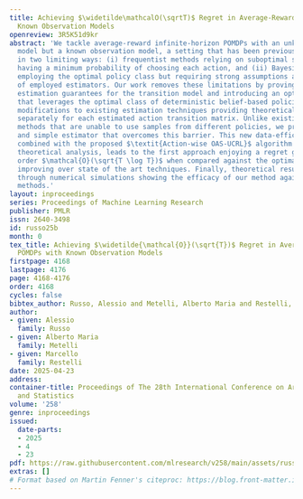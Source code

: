 ```yaml
---
title: Achieving $\widetilde\mathcalO(\sqrtT)$ Regret in Average-Reward POMDPs with
  Known Observation Models
openreview: 3R5K51d9kr
abstract: 'We tackle average-reward infinite-horizon POMDPs with an unknown transition
  model but a known observation model, a setting that has been previously addressed
  in two limiting ways: (i) frequentist methods relying on suboptimal stochastic policies
  having a minimum probability of choosing each action, and (ii) Bayesian approaches
  employing the optimal policy class but requiring strong assumptions about the consistency
  of employed estimators. Our work removes these limitations by proving convenient
  estimation guarantees for the transition model and introducing an optimistic algorithm
  that leverages the optimal class of deterministic belief-based policies.   We introduce
  modifications to existing estimation techniques providing theoretical guarantees
  separately for each estimated action transition matrix. Unlike existing estimation
  methods that are unable to use samples from different policies, we present a novel
  and simple estimator that overcomes this barrier. This new data-efficient technique,
  combined with the proposed $\textit{Action-wise OAS-UCRL}$ algorithm and a tighter
  theoretical analysis, leads to the first approach enjoying a regret guarantee of
  order $\mathcal{O}(\sqrt{T \log T})$ when compared against the optimal policy, thus
  improving over state of the art techniques. Finally, theoretical results are validated
  through numerical simulations showing the efficacy of our method against baseline
  methods.'
layout: inproceedings
series: Proceedings of Machine Learning Research
publisher: PMLR
issn: 2640-3498
id: russo25b
month: 0
tex_title: Achieving $\widetilde{\mathcal{O}}(\sqrt{T})$ Regret in Average-Reward
  POMDPs with Known Observation Models
firstpage: 4168
lastpage: 4176
page: 4168-4176
order: 4168
cycles: false
bibtex_author: Russo, Alessio and Metelli, Alberto Maria and Restelli, Marcello
author:
- given: Alessio
  family: Russo
- given: Alberto Maria
  family: Metelli
- given: Marcello
  family: Restelli
date: 2025-04-23
address:
container-title: Proceedings of The 28th International Conference on Artificial Intelligence
  and Statistics
volume: '258'
genre: inproceedings
issued:
  date-parts:
  - 2025
  - 4
  - 23
pdf: https://raw.githubusercontent.com/mlresearch/v258/main/assets/russo25b/russo25b.pdf
extras: []
# Format based on Martin Fenner's citeproc: https://blog.front-matter.io/posts/citeproc-yaml-for-bibliographies/
---
```


